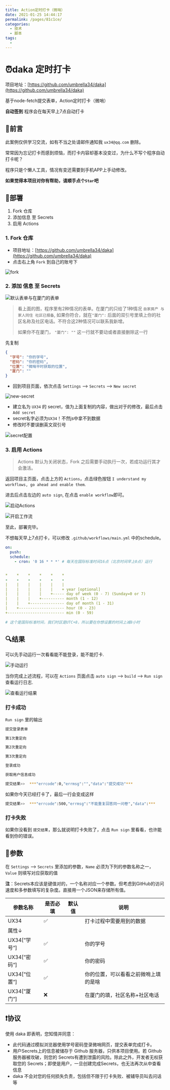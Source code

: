```yaml
---
title: Action定时打卡（微哨）
date: 2021-01-25 14:44:17
permalink: /pages/81c1ce/
categories: 
  - 技术
  - 脚本
tags: 
  - 
---
```

# ⏰daka 定时打卡

项目地址：[https://github.com/umbrella34/daka](https://github.com/umbrella34/daka)

基于node-fetch提交表单，Action定时打卡（微哨） 

**自动签到**  程序会在每天早上7点自动打卡

## 📝前言

此案例仅供学习交流，如有不当之处请邮件通知我 `ux34@qq.com` 删除。

常常因为忘记打卡而感到烦恼，而打卡内容却基本没变过，为什么不写个程序自动打卡呢？

程序只是个懒人工具，情况有变还需要到手机APP上手动修改。

**如果觉得本项目对你有帮助，请顺手点个`Star`吧**

## 📐部署

1. Fork 仓库
2. 添加信息 至 Secrets
3. 启用 Actions

### 1. Fork 仓库

- 项目地址：[https://github.com/umbrella34/daka](https://github.com/umbrella34/daka)
- 点击右上角 `Fork` 到自己的账号下

![fork](https://gitee.com/umbrella34/blogImage/raw/master/img/qpXowZmIWeEUyrJ.png)

### 2. 添加 信息 至 Secrets

![默认表单与在厦门的表单](https://gitee.com/umbrella34/blogImage/raw/master/img/image-20210125193708385.png)

> 看上面的图，程序里有2种情况的表单。在厦门的只给了1种情况 `自家房产 与家人同住 社区已报备`, 如果你符合，就在`"厦门":` 后面的双引号里填上你的社区名称及社区电话。不符合这2种情况可以联系我新增。
>
> 如果你不在厦门， `"厦门": ""` 这一行就不要动或者直接删除这一行

先复制

```json
{
  "学号": "你的学号",
  "密码": "你的密码",
  "位置": "微哨平时获取的位置",
  "厦门": ""
}
```

- 回到项目页面，依次点击 `Settings` --> `Secrets` --> `New secret`

![new-secret](https://gitee.com/umbrella34/blogImage/raw/master/img/sxTuBFtRvzSgUaA.png)

- 建立名为 `UX34` 的 secret，值为上面复制的内容，做出对于的修改，最后点击`Add secret`
- secret名字必须为`UX34`！不然js中拿不到数据
- 修改时不要误删英文双引号

![secret配置](https://gitee.com/umbrella34/blogImage/raw/master/img/image-20210125143311613.png)

### 3. 启用 Actions

> Actions 默认为关闭状态，Fork 之后需要手动执行一次，若成功运行其才会激活。

返回项目主页面，点击上方的 `Actions`，点击绿色按钮 `I understand my workflows, go ahead and enable them`. 

进去后点击左边的 `auto sign`, 在点击 `enable workflow`即可。

![启动Actions](https://gitee.com/umbrella34/blogImage/raw/master/img/image-20210125195239213.png)

![开启工作流](https://gitee.com/umbrella34/blogImage/raw/master/img/image-20210125210230591.png)

至此，部署完毕。

不想每天早上7点打卡，可以修改 `.github/workflows/main.yml`  中的schedule。

```yaml
on:
  push:
  schedule:
    - cron: '0 16 * * *' # 每天在国际标准时间16点（北京时间早上0点）运行


*    *    *    *    *    *
-    -    -    -    -    -
|    |    |    |    |    |
|    |    |    |    |    + year [optional]
|    |    |    |    +----- day of week (0 - 7) (Sunday=0 or 7)
|    |    |    +---------- month (1 - 12)
|    |    +--------------- day of month (1 - 31)
|    +-------------------- hour (0 - 23)
+------------------------- min (0 - 59)
 
# 这个是国际标准时间，我们时区是UTC+8，所以要在你想设置的时间上减8小时
```

## 🔍结果

可以先手动运行一次看看能不能登录，能不能打卡.

![手动运行](https://gitee.com/umbrella34/blogImage/raw/master/img/image-20210125215418205.png)

当你完成上述流程，可以在 `Actions` 页面点击 `auto sign` --> `build` --> `Run sign` 查看运行日志.

![查看运行结果](https://gitee.com/umbrella34/blogImage/raw/master/img/image-20210125212841095.png)


### 打卡成功

`Run sign` 里的输出

```sh
提交登录表单

第1次重定向

第2次重定向

第3次重定向

登录成功

获取用户信息成功

提交结果>>  ***"errcode":0,"errmsg":"","data":"提交成功"***
```

如果你今天已经打卡了，最后一行会变成这样

```sh
提交结果>>  ***"errcode":500,"errmsg":"不能重复回答同一问卷","data":***
```

### 打卡失败

如果你没看到 `提交结果`，那么就说明打卡失败了，点击  `Run sign` 里看看，也许能看到你的错误。

## 🧬参数

在 `Settings` --> `Secrets` 里添加的参数，`Name` 必须为下列的参数名称之一，`Value` 则填写对应获取的值

**注**：Secrets本应该是键值对的，一个名称对应一个参数。但考虑到GitHub的访问速度和多参数填写的复杂度。直接用一个JSON来存储所有值。

| 参数名称     | 是否必填 | 默认值 | 说明                                 |
| ------------ | -------- | ------ | ------------------------------------ |
| UX34         | ✅        |        | 打卡过程中需要用到的数据             |
| 属性↓        |          |        |                                      |
| UX34[”学号“] | ✅        |        | 你的学号                             |
| UX34[”密码“] | ✅        |        | 你的密码                             |
| UX34[”位置“] | ✅        |        | 你的位置，可以看看之前微哨上填的是啥 |
| UX34[”厦门“] | ❌        |        | 在厦门的填，社区名称+社区电话        |

## ❗️协议

使用 daka 即表明，您知情并同意：

- 此代码通过模拟浏览器使用学号密码登录微哨网页，提交表单完成打卡。
- 用户Secrets上的信息被储存于 Github 服务器，只供本项目使用。若 Github 服务器被攻破，则您的 Secrets有遭到泄露的风险。除此之外，开发者无权获取您的 Secrets；即使是用户，一旦创建完成Secrets，也无法再次从中查看信息
- daka 不会对您的任何损失负责，包括但不限于打卡失败、被辅导员叫去问话等